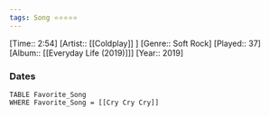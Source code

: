 ```yaml
---
tags: Song ⭐⭐⭐⭐⭐ 
---
```

[Time:: 2:54]
[Artist:: [[Coldplay]] ]
[Genre:: Soft Rock]
[Played:: 37]
[Album:: [[Everyday Life (2019)]]]
[Year:: 2019]
### Dates
````dataview
TABLE Favorite_Song
WHERE Favorite_Song = [[Cry Cry Cry]]
````